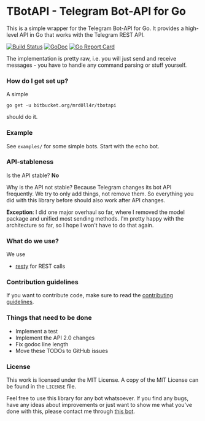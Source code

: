 # TBotAPI - Telegram Bot-API for Go #

This is a simple wrapper for the Telegram Bot-API for Go.
It provides a high-level API in Go that works with the Telegram REST API.

[![Build Status](https://travis-ci.org/mrd0ll4r/tbotapi.svg?branch=master)](https://travis-ci.org/mrd0ll4r/tbotapi)
[![GoDoc](https://godoc.org/github.com/mrd0ll4r/tbotapi?status.svg)](https://godoc.org/github.com/mrd0ll4r/tbotapi)
[![Go Report Card](https://goreportcard.com/badge/github.com/mrd0ll4r/tbotapi)](https://goreportcard.com/report/github.com/mrd0ll4r/tbotapi)

The implementation is pretty raw, i.e. you will just send and receive messages - you have to handle any command parsing or stuff yourself.

### How do I get set up? ###

A simple

    go get -u bitbucket.org/mrd0ll4r/tbotapi

should do it.

### Example ###

See `examples/` for some simple bots.
Start with the echo bot.

### API-stableness ###

Is the API stable? **No**

Why is the API not stable?
Because Telegram changes its bot API frequently.
We try to only add things, not remove them.
So everything you did with this library before should also work after API changes.

**Exception**: I did one major overhaul so far, where I removed the model package and unified most sending methods.
I'm pretty happy with the architecture so far, so I hope I won't have to do that again.

### What do we use? ###

We use

* [resty] for REST calls


[resty]: https://github.com/go-resty/resty

### Contribution guidelines ###

If you want to contribute code, make sure to read the [contributing guidelines].


[contributing guidelines]: https://github.com/mrd0ll4r/tbotapi/blob/master/CONTRIBUTING.md

### Things that need to be done ###

* Implement a test
* Implement the API 2.0 changes
* Fix godoc line length
* Move these TODOs to GitHub issues

### License
This work is licensed under the MIT License. A copy of the MIT License can be found in the `LICENSE` file.

Feel free to use this library for any bot whatsoever.
If you find any bugs, have any ideas about improvements or just want to show me what you've done with this, please contact me through [this bot].


[this bot]: (https://telegram.me/tbotapibot).